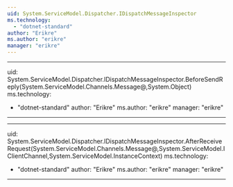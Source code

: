 ```yaml
---
uid: System.ServiceModel.Dispatcher.IDispatchMessageInspector
ms.technology: 
  - "dotnet-standard"
author: "Erikre"
ms.author: "erikre"
manager: "erikre"
---
```


---
uid: System.ServiceModel.Dispatcher.IDispatchMessageInspector.BeforeSendReply(System.ServiceModel.Channels.Message@,System.Object)
ms.technology: 
  - "dotnet-standard"
author: "Erikre"
ms.author: "erikre"
manager: "erikre"
---

---
uid: System.ServiceModel.Dispatcher.IDispatchMessageInspector.AfterReceiveRequest(System.ServiceModel.Channels.Message@,System.ServiceModel.IClientChannel,System.ServiceModel.InstanceContext)
ms.technology: 
  - "dotnet-standard"
author: "Erikre"
ms.author: "erikre"
manager: "erikre"
---
